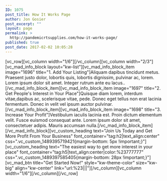 ```yaml
---
ID: 1075
post_title: How It Works Page
author: Jon Gosier
post_excerpt: ""
layout: page
permalink: >
  http://pandemicrtsupplies.com/how-it-works-page/
published: true
post_date: 2017-02-02 10:05:28
---
```

[vc_row][vc_column width="1/6"][/vc_column][vc_column width="2/3"][vc_mad_info_block layout="kw-list"][vc_mad_info_block_item image="1696" title="1. Add Your Listing"]Aliquam dapibus tincidunt metus. Praesent justo dolor, lobortis quis, lobortis dignissim, pulvinar ac, lorem. Lorem ipsum dolor sit amet. Integer rutrum ante eu lacus..[/vc_mad_info_block_item][vc_mad_info_block_item image="1697" title="2. Get People's Interest in Your Place"]Quisque diam lorem, interdum vitae,dapibus ac, scelerisque vitae, pede. Donec eget tellus non erat lacinia fermentum. Donec in velit vel ipsum auctor pulvinar.[/vc_mad_info_block_item][vc_mad_info_block_item image="1698" title="3. Increase Your Profit"]Vestibulum iaculis lacinia est. Proin dictum elementum velit. Fusce euismod consequat ante. Lorem ipsum dolor sit amet, consectetuer adipis. Mauris accumsan nulla.[/vc_mad_info_block_item][/vc_mad_info_block][vc_custom_heading text="Join Us Today and Get More Profit From Your Business" font_container="tag:h2|text_align:center" css=".vc_custom_1489395719421{margin-bottom: 5px !important;}"][vc_custom_heading text="The easiest way to get more interest in your place" font_container="tag:h5|text_align:center|color:%23777777" css=".vc_custom_1489397585405{margin-bottom: 28px !important;}"][vc_mad_btn title="Get Started Now!" style="kw-theme-color" size="kw-big" align="kw-center" link="url:%23|||"][/vc_column][vc_column width="1/6"][/vc_column][/vc_row]
